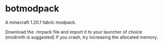 # botmodpack

A minecraft 1.20.1 fabric modpack.

Download the .mrpack file and import it to your launcher of choice (modrinth is suggested)
If you crash, try increasing the allocated memory.

